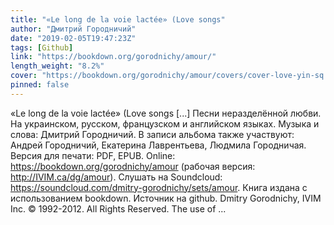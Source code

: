 ```yaml
---
title: "«Le long de la voie lactée» (Love songs"
author: "Дмитрий Городничий"
date: "2019-02-05T19:47:23Z"
tags: [Github]
link: "https://bookdown.org/gorodnichy/amour/"
length_weight: "8.2%"
cover: "https://bookdown.org/gorodnichy/amour/covers/cover-love-yin-sq.jpg"
pinned: false
---
```


«Le long de la voie lactée» (Love songs [...] Песни неразделённой любви. На украинском, русском, французском и английском языках. Музыка и слова: Дмитрий Городничий. В записи альбома также участвуют: Андрей Городничий, Екатерина Лаврентьева, Людмила Городничая. Версия для печати: PDF, EPUB. Online: https://bookdown.org/gorodnichy/amour (рабочая версия: http://IVIM.ca/dg/amour). Слушать на Soundcloud: https://soundcloud.com/dmitry-gorodnichy/sets/amour. Книга издана с использованием bookdown. Источник на github. Dmitry Gorodnichy, IVIM Inc. © 1992-2012. All Rights Reserved. The use of ...

